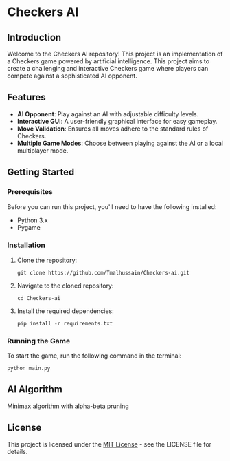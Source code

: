 
# Checkers AI

## Introduction
Welcome to the Checkers AI repository! This project is an implementation of a Checkers game powered by artificial intelligence. This project aims to create a challenging and interactive Checkers game where players can compete against a sophisticated AI opponent.

## Features
- **AI Opponent**: Play against an AI with adjustable difficulty levels.
- **Interactive GUI**: A user-friendly graphical interface for easy gameplay.
- **Move Validation**: Ensures all moves adhere to the standard rules of Checkers.
- **Multiple Game Modes**: Choose between playing against the AI or a local multiplayer mode.

## Getting Started

### Prerequisites
Before you can run this project, you'll need to have the following installed:
- Python 3.x
- Pygame

### Installation
1. Clone the repository:
   ```
   git clone https://github.com/Tmalhussain/Checkers-ai.git
   ```
2. Navigate to the cloned repository:
   ```
   cd Checkers-ai
   ```
3. Install the required dependencies:
   ```
   pip install -r requirements.txt
   ```

### Running the Game
To start the game, run the following command in the terminal:
```
python main.py
```

## AI Algorithm
Minimax algorithm with alpha-beta pruning

## License
This project is licensed under the [MIT License](LICENSE) - see the LICENSE file for details.

